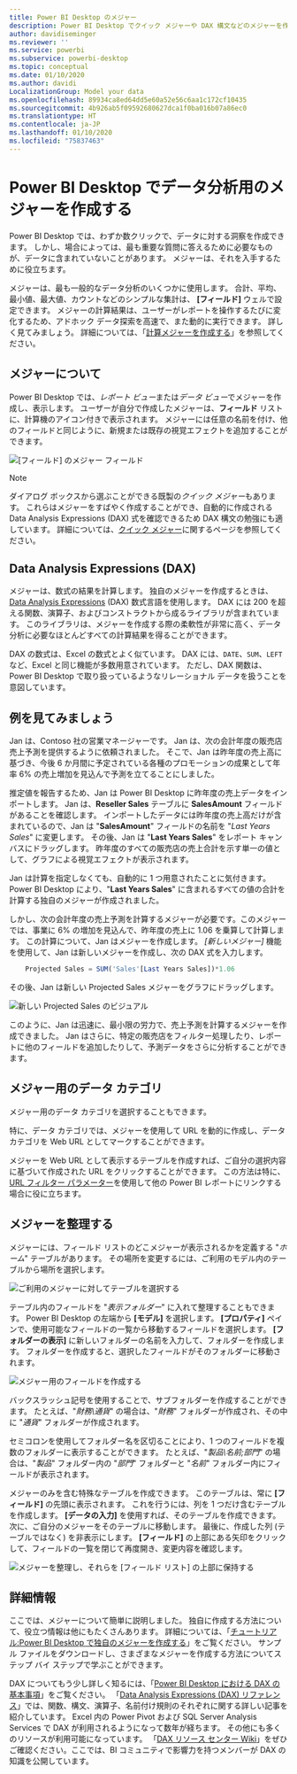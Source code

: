```yaml
---
title: Power BI Desktop のメジャー
description: Power BI Desktop でクイック メジャーや DAX 構文などのメジャーを作成して使用する
author: davidiseminger
ms.reviewer: ''
ms.service: powerbi
ms.subservice: powerbi-desktop
ms.topic: conceptual
ms.date: 01/10/2020
ms.author: davidi
LocalizationGroup: Model your data
ms.openlocfilehash: 89934ca8ed64dd5e60a52e56c6aa1c172cf10435
ms.sourcegitcommit: 4b926ab5f09592680627dca1f0ba016b07a86ec0
ms.translationtype: HT
ms.contentlocale: ja-JP
ms.lasthandoff: 01/10/2020
ms.locfileid: "75837463"
---
```

# <a name="create-measures-for-data-analysis-in-power-bi-desktop"></a>Power BI Desktop でデータ分析用のメジャーを作成する

Power BI Desktop では、わずか数クリックで、データに対する洞察を作成できます。 しかし、場合によっては、最も重要な質問に答えるために必要なものが、データに含まれていないことがあります。 メジャーは、それを入手するために役立ちます。

メジャーは、最も一般的なデータ分析のいくつかに使用します。 合計、平均、最小値、最大値、カウントなどのシンプルな集計は、 **[フィールド]** ウェルで設定できます。 メジャーの計算結果は、ユーザーがレポートを操作するたびに変化するため、アドホック データ探索を高速で、また動的に実行できます。 詳しく見てみましょう。 詳細については、「[計算メジャーを作成する](/learn/modules/model-data-power-bi/4b-create-calculated-measures)」を参照してください。

## <a name="understanding-measures"></a>メジャーについて

Power BI Desktop では、*レポート ビュー*または*データ ビュー*でメジャーを作成し、表示します。 ユーザーが自分で作成したメジャーは、**フィールド** リストに、計算機のアイコン付きで表示されます。 メジャーには任意の名前を付け、他のフィールドと同じように、新規または既存の視覚エフェクトを追加することができます。

![[フィールド] のメジャー フィールド](media/desktop-measures/measuresinpbid_measinfieldlist.png)

> [!NOTE]
> ダイアログ ボックスから選ぶことができる既製の*クイック メジャー*もあります。 これらはメジャーをすばやく作成することができ、自動的に作成される Data Analysis Expressions (DAX) 式を確認できるため DAX 構文の勉強にも適しています。 詳細については、[クイック メジャー](desktop-quick-measures.md)に関するページを参照してください。
> 
> 

## <a name="data-analysis-expressions"></a>Data Analysis Expressions (DAX)

メジャーは、数式の結果を計算します。 独自のメジャーを作成するときは、[Data Analysis Expressions](/dax/) (DAX) 数式言語を使用します。 DAX には 200 を超える関数、演算子、およびコンストラクトから成るライブラリが含まれています。 このライブラリは、メジャーを作成する際の柔軟性が非常に高く、データ分析に必要なほとんどすべての計算結果を得ることができます。

DAX の数式は、Excel の数式とよく似ています。 DAX には、`DATE`、`SUM`、`LEFT` など、Excel と同じ機能が多数用意されています。 ただし、DAX 関数は、Power BI Desktop で取り扱っているようなリレーショナル データを扱うことを意図しています。

## <a name="lets-look-at-an-example"></a>例を見てみましょう

Jan は、Contoso 社の営業マネージャーです。 Jan は、次の会計年度の販売店売上予測を提供するように依頼されました。 そこで、Jan は昨年度の売上高に基づき、今後 6 か月間に予定されている各種のプロモーションの成果として年率 6% の売上増加を見込んで予測を立てることにしました。

推定値を報告するため、Jan は Power BI Desktop に昨年度の売上データをインポートします。 Jan は、**Reseller Sales** テーブルに **SalesAmount** フィールドがあることを確認します。 インポートしたデータには昨年度の売上高だけが含まれているので、Jan は "**SalesAmount**" フィールドの名前を "*Last Years Sales*" に変更します。 その後、Jan は "**Last Years Sales**" をレポート キャンバスにドラッグします。 昨年度のすべての販売店の売上合計を示す単一の値として、グラフによる視覚エフェクトが表示されます。

Jan は計算を指定しなくても、自動的に 1 つ用意されたことに気付きます。 Power BI Desktop により、"**Last Years Sales**" に含まれるすべての値の合計を計算する独自のメジャーが作成されました。

しかし、次の会計年度の売上予測を計算するメジャーが必要です。このメジャーでは、事業に 6% の増加を見込んで、昨年度の売上に 1.06 を乗算して計算します。 この計算について、Jan はメジャーを作成します。 *[新しいメジャー]* 機能を使用して、Jan は新しいメジャーを作成し、次の DAX 式を入力します。

```sql
    Projected Sales = SUM('Sales'[Last Years Sales])*1.06
```

その後、Jan は新しい Projected Sales メジャーをグラフにドラッグします。

![新しい Projected Sales のビジュアル](media/desktop-measures/measuresinpbid_lastyearsales.png)

このように、Jan は迅速に、最小限の労力で、売上予測を計算するメジャーを作成できました。 Jan はさらに、特定の販売店をフィルター処理したり、レポートに他のフィールドを追加したりして、予測データをさらに分析することができます。

## <a name="data-categories-for-measures"></a>メジャー用のデータ カテゴリ

メジャー用のデータ カテゴリを選択することもできます。

特に、データ カテゴリでは、メジャーを使用して URL を動的に作成し、データ カテゴリを Web URL としてマークすることができます。

メジャーを Web URL として表示するテーブルを作成すれば、ご自分の選択内容に基づいて作成された URL をクリックすることができます。 この方法は特に、[URL フィルター パラメーター](service-url-filters.md)を使用して他の Power BI レポートにリンクする場合に役に立ちます。

## <a name="organizing-your-measures"></a>メジャーを整理する

メジャーには、フィールド リストのどこメジャーが表示されるかを定義する "*ホーム*" テーブルがあります。 その場所を変更するには、ご利用のモデル内のテーブルから場所を選択します。

![ご利用のメジャーに対してテーブルを選択する](media/desktop-measures/measures-03.png)

テーブル内のフィールドを "*表示フォルダー*" に入れて整理することもできます。 Power BI Desktop の左端から **[モデル]** を選択します。 **[プロパティ]** ペインで、使用可能なフィールドの一覧から移動するフィールドを選択します。 **[フォルダーの表示]** に新しいフォルダーの名前を入力して、フォルダーを作成します。 フォルダーを作成すると、選択したフィールドがそのフォルダーに移動されます。

![メジャー用のフィールドを作成する](media/desktop-measures/measures-04.gif)

バックスラッシュ記号を使用することで、サブフォルダーを作成することができます。 たとえば、"*財務\通貨*" の場合は、"*財務*" フォルダーが作成され、その中に "*通貨*" フォルダーが作成されます。

セミコロンを使用してフォルダー名を区切ることにより、1 つのフィールドを複数のフォルダーに表示することができます。 たとえば、"*製品\名前;部門*" の場合は、"*製品*" フォルダー内の "*部門*" フォルダーと "*名前*" フォルダー内にフィールドが表示されます。

メジャーのみを含む特殊なテーブルを作成できます。 このテーブルは、常に **[フィールド]** の先頭に表示されます。 これを行うには、列を 1 つだけ含むテーブルを作成します。 **[データの入力]** を使用すれば、そのテーブルを作成できます。 次に、ご自分のメジャーをそのテーブルに移動します。 最後に、作成した列 (テーブルではなく) を非表示にします。 **[フィールド]** の上部にある矢印をクリックして、フィールドの一覧を閉じて再度開き、変更内容を確認します。

![メジャーを整理し、それらを [フィールド リスト] の上部に保持する](media/desktop-measures/measures-05.png)

## <a name="learn-more"></a>詳細情報

ここでは、メジャーについて簡単に説明しました。 独自に作成する方法について、役立つ情報は他にもたくさんあります。 詳細については、「[チュートリアル:Power BI Desktop で独自のメジャーを作成する](desktop-tutorial-create-measures.md)」をご覧ください。 サンプル ファイルをダウンロードし、さまざまなメジャーを作成する方法についてステップ バイ ステップで学ぶことができます。  

DAX についてもう少し詳しく知るには、「[Power BI Desktop における DAX の基本事項](desktop-quickstart-learn-dax-basics.md)」をご覧ください。 「[Data Analysis Expressions (DAX) リファレンス](/dax/)」では、関数、構文、演算子、名前付け規則のそれぞれに関する詳しい記事を紹介しています。 Excel 内の Power Pivot および SQL Server Analysis Services で DAX が利用されるようになって数年が経ちます。 その他にも多くのリソースが利用可能になっています。 「[DAX リソース センター Wiki](https://social.technet.microsoft.com/wiki/contents/articles/1088.dax-resource-center.aspx)」をぜひご確認ください。ここでは、BI コミュニティで影響力を持つメンバーが DAX の知識を公開しています。
